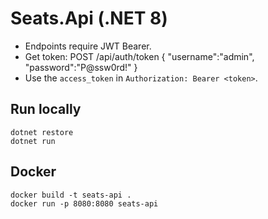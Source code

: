 # Seats.Api (.NET 8)
- Endpoints require JWT Bearer.
- Get token:
  POST /api/auth/token  { "username":"admin", "password":"P@ssw0rd!" }
- Use the `access_token` in `Authorization: Bearer <token>`.

## Run locally
```
dotnet restore
dotnet run
```

## Docker
```
docker build -t seats-api .
docker run -p 8080:8080 seats-api
```
